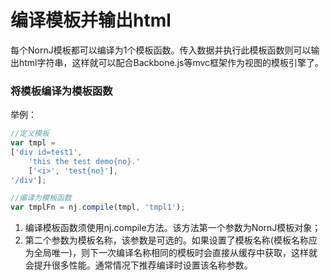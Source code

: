 # 编译模板并输出html

每个NornJ模板都可以编译为1个模板函数。传入数据并执行此模板函数则可以输出html字符串，这样就可以配合Backbone.js等mvc框架作为视图的模板引擎了。

### 将模板编译为模板函数

举例：
```js
//定义模板
var tmpl =
['div id=test1',
    'this the test demo{no}.'
    ['<i>', 'test{no}'],
'/div'];

//编译为模板函数
var tmplFn = nj.compile(tmpl, 'tmpl1');
```

1. 编译模板函数须使用nj.compile方法。该方法第一个参数为NornJ模板对象；
2. 第二个参数为模板名称，该参数是可选的。如果设置了模板名称(模板名称应为全局唯一)，则下一次编译名称相同的模板时会直接从缓存中获取，这样就会提升很多性能。通常情况下推荐编译时设置该名称参数。
